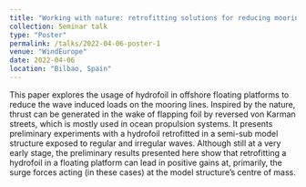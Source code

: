 ```yaml
---
title: "Working with nature: retrofitting solutions for reducing mooring line loads. "
collection: Seminar talk
type: "Poster"
permalink: /talks/2022-04-06-poster-1
venue: "WindEurope"
date: 2022-04-06
location: "Bilbao, Spain"
---
```

This paper explores the usage of hydrofoil in offshore floating platforms to reduce the wave induced loads on the mooring lines. Inspired by the nature, thrust can be generated in the wake of flapping foil by reversed von Karman streets, which is mostly used in ocean propulsion systems. It presents preliminary experiments with a hydrofoil retrofitted in a semi-sub model structure exposed to regular and irregular waves. Although still at a very early stage, the preliminary results presented here show that retrofitting a hydrofoil in a floating platform can lead in positive gains at, primarily, the surge forces acting (in these cases) at the model structure’s centre of mass.   
